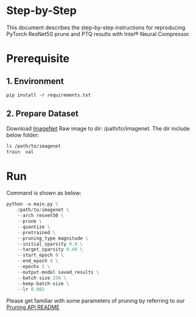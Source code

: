 Step-by-Step
============

This document describes the step-by-step instructions for reproducing PyTorch ResNet50 prune and PTQ results with Intel® Neural Compressor.

# Prerequisite

## 1. Environment
```shell
pip install -r requirements.txt
```

## 2. Prepare Dataset

Download [ImageNet](http://www.image-net.org/) Raw image to dir: /path/to/imagenet.  The dir include below folder:

```bash
ls /path/to/imagenet
train  val
```

# Run

Command is shown as below:

```python
python -u main.py \
    /path/to/imagenet \
    --arch resnet50 \
    --prune \
    --quantize \
    --pretrained \
    --pruning_type magnitude \
    --initial_sparsity 0.0 \
    --target_sparsity 0.40 \
    --start_epoch 0 \
    --end_epoch 4 \
    --epochs 5 \
    --output-model saved_results \
    --batch-size 256 \
    --keep-batch-size \
    --lr 0.001
```

Please get familiar with some parameters of pruning by referring to our [Pruning API README](https://github.com/intel/neural-compressor/tree/master/neural_compressor/compression/pruner)
